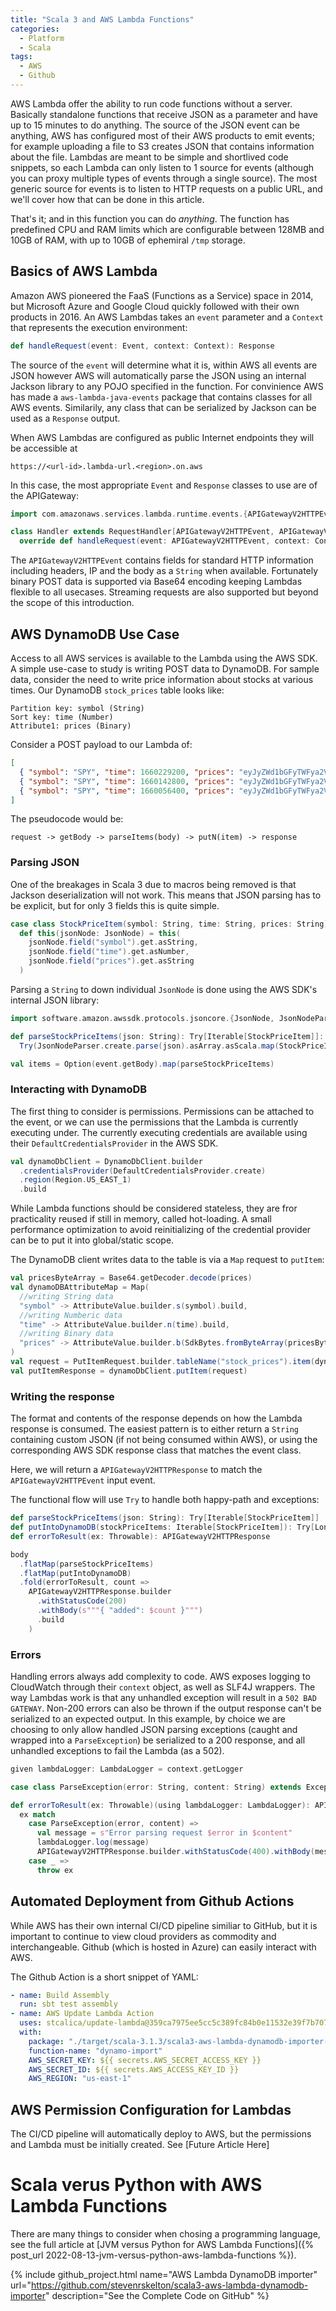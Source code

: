 ```yaml
---
title: "Scala 3 and AWS Lambda Functions"
categories:
  - Platform
  - Scala
tags:
  - AWS
  - Github
---
```

AWS Lambda offer the ability to run code functions without a server. Basically standalone functions that receive JSON as a parameter and have up to 15 minutes to do anything. The source of the JSON event can be anything, AWS has configured most of their AWS products to emit events; for example uploading a file to S3 creates JSON that contains information about the file. Lambdas are meant to be simple and shortlived code snippets, so each Lambda can only listen to 1 source for events (although you can proxy multiple types of events through a single source).  The most generic source for events is to listen to HTTP requests on a public URL, and we'll cover how that can be done in this article.

That's it; and in this function you can do _anything_.  The function has predefined CPU and RAM limits which are configurable between 128MB and 10GB of RAM, with up to 10GB of ephemiral `/tmp` storage.

## Basics of AWS Lambda

Amazon AWS pioneered the FaaS (Functions as a Service) space in 2014, but Microsoft Azure and Google Cloud quickly followed with their own products in 2016.  An AWS Lambdas takes an `event` parameter and a `Context` that represents the execution environment:

```scala
def handleRequest(event: Event, context: Context): Response
```

The source of the `event` will determine what it is, within AWS all events are JSON however AWS will automatically parse the JSON using an internal Jackson library to any POJO specified in the function.  For convinience AWS has made a `aws-lambda-java-events` package that contains classes for all AWS events. Similarily, any class that can be serialized by Jackson can be used as a `Response` output.

When AWS Lambdas are configured as public Internet endpoints they will be accessible at 
```
https://<url-id>.lambda-url.<region>.on.aws
```

In this case, the most appropriate `Event` and `Response` classes to use are of the APIGateway:
```scala
import com.amazonaws.services.lambda.runtime.events.{APIGatewayV2HTTPEvent, APIGatewayV2HTTPResponse}

class Handler extends RequestHandler[APIGatewayV2HTTPEvent, APIGatewayV2HTTPResponse] :
  override def handleRequest(event: APIGatewayV2HTTPEvent, context: Context): APIGatewayV2HTTPResponse =
```

The `APIGatewayV2HTTPEvent` contains fields for standard HTTP information including headers, IP and the body as a `String` when available.  Fortunately binary POST data is supported via Base64 encoding keeping Lambdas flexible to all usecases.  Streaming requests are also supported but beyond the scope of this introduction.

## AWS DynamoDB Use Case

Access to all AWS services is available to the Lambda using the AWS SDK.  A simple use-case to study is writing POST data to DynamoDB.
For sample data, consider the need to write price information about stocks at various times. Our DynamoDB `stock_prices` table looks like:
```
Partition key: symbol (String)
Sort key: time (Number)
Attribute1: prices (Binary)
```

Consider a POST payload to our Lambda of:
```JSON
[
  { "symbol": "SPY", "time": 1660229200, "prices": "eyJyZWd1bGFyTWFya2V0UHJpY2UiOjQxOS43OCwicHJldmlvdXNDbG9zZSI6NDIwLjAwfQ==" },
  { "symbol": "SPY", "time": 1660142800, "prices": "eyJyZWd1bGFyTWFya2V0UHJpY2UiOjQxMi42NywicHJldmlvdXNDbG9zZSI6NDE5LjMzfQ==" },
  { "symbol": "SPY", "time": 1660056400, "prices": "eyJyZWd1bGFyTWFya2V0UHJpY2UiOjQxOC4xMiwicHJldmlvdXNDbG9zZSI6NDE4Ljk4fQ==" }  
]
```
The pseudocode would be: 
```
request -> getBody -> parseItems(body) -> putN(item) -> response
```

### Parsing JSON

One of the breakages in Scala 3 due to macros being removed is that Jackson deserialization will not work.  This means that JSON parsing has to be explicit, but for only 3 fields this is quite simple.
```scala
case class StockPriceItem(symbol: String, time: String, prices: String):
  def this(jsonNode: JsonNode) = this(
    jsonNode.field("symbol").get.asString,
    jsonNode.field("time").get.asNumber,
    jsonNode.field("prices").get.asString
  )
```
Parsing a `String` to down individual `JsonNode` is done using the AWS SDK's internal JSON library:
```scala
import software.amazon.awssdk.protocols.jsoncore.{JsonNode, JsonNodeParser}

def parseStockPriceItems(json: String): Try[Iterable[StockPriceItem]]:
  Try(JsonNodeParser.create.parse(json).asArray.asScala.map(StockPriceItem.apply))

val items = Option(event.getBody).map(parseStockPriceItems)
```

### Interacting with DynamoDB

The first thing to consider is permissions.  Permissions can be attached to the event, or we can use the permissions that the Lambda is currently executing under.  The currently executing credentials are available using their `DefaultCredentialsProvider` in the AWS SDK.

```scala
val dynamoDbClient = DynamoDbClient.builder
  .credentialsProvider(DefaultCredentialsProvider.create)
  .region(Region.US_EAST_1)
  .build
```

While Lambda functions should be considered stateless, they are fror practicality reused if still in memory, called hot-loading. A small performance optimization to avoid reinitializing of the credential provider can be to put it into global/static scope.

The DynamoDB client writes data to the table is via a `Map` request to `putItem`:
```scala
val pricesByteArray = Base64.getDecoder.decode(prices)
val dynamoDBAttributeMap = Map(
  //writing String data
  "symbol" -> AttributeValue.builder.s(symbol).build,
  //writing Numberic data
  "time" -> AttributeValue.builder.n(time).build,
  //writing Binary data
  "prices" -> AttributeValue.builder.b(SdkBytes.fromByteArray(pricesByteArray)).build
)
val request = PutItemRequest.builder.tableName("stock_prices").item(dynamoDBAttributeMap).build
val putItemResponse = dynamoDbClient.putItem(request)
```
### Writing the response

The format and contents of the response depends on how the Lambda response is consumed.  The easiest pattern is to either return a `String` containing custom JSON (if not being consumed within AWS), or using the corresponding AWS SDK response class that matches the event class.

Here, we will return a `APIGatewayV2HTTPResponse` to match the `APIGatewayV2HTTPEvent` input event.

The functional flow will use `Try` to handle both happy-path and exceptions:
```scala
def parseStockPriceItems(json: String): Try[Iterable[StockPriceItem]]
def putIntoDynamoDB(stockPriceItems: Iterable[StockPriceItem]): Try[Long]
def errorToResult(ex: Throwable): APIGatewayV2HTTPResponse

body
  .flatMap(parseStockPriceItems)
  .flatMap(putIntoDynamoDB)
  .fold(errorToResult, count =>
    APIGatewayV2HTTPResponse.builder
      .withStatusCode(200)
      .withBody(s"""{ "added": $count }""")
      .build
    )
```

### Errors

Handling errors always add complexity to code. AWS exposes logging to CloudWatch through their `context` object, as well as SLF4J wrappers.  The way Lambdas work is that any unhandled exception will result in a `502 BAD GATEWAY`.  Non-200 errors can also be thrown if the output response can't be serialized to an expected output.  In this example, by choice we are choosing to only allow handled JSON parsing exceptions (caught and wrapped into a `ParseException`) be serialized to a 200 response, and all unhandled exceptions to fail the Lambda (as a 502).

```scala
given lambdaLogger: LambdaLogger = context.getLogger

case class ParseException(error: String, content: String) extends Exception(error)

def errorToResult(ex: Throwable)(using lambdaLogger: LambdaLogger): APIGatewayV2HTTPResponse =
  ex match
    case ParseException(error, content) =>
      val message = s"Error parsing request $error in $content"
      lambdaLogger.log(message)
      APIGatewayV2HTTPResponse.builder.withStatusCode(400).withBody(message).build
    case _ =>
      throw ex
```

## Automated Deployment from Github Actions

While AWS has their own internal CI/CD pipeline similiar to GitHub, but it is important to continue to view cloud providers as commodity and interchangeable.  Github (which is hosted in Azure) can easily interact with AWS.

The Github Action is a short snippet of YAML:
```yaml
- name: Build Assembly
  run: sbt test assembly
- name: AWS Update Lambda Action
  uses: stcalica/update-lambda@359ca7975ee5cc5c389fc84b0e11532e39f7b707
  with:
    package: "./target/scala-3.1.3/scala3-aws-lambda-dynamodb-importer-assembly-0.1.0.jar"
    function-name: "dynamo-import"
    AWS_SECRET_KEY: ${{ secrets.AWS_SECRET_ACCESS_KEY }}
    AWS_SECRET_ID: ${{ secrets.AWS_ACCESS_KEY_ID }}
    AWS_REGION: "us-east-1"
```

## AWS Permission Configuration for Lambdas

The CI/CD pipeline will automatically deploy to AWS, but the permissions and Lambda must be initially created.  See [Future Article Here]

# Scala verus Python with AWS Lambda Functions

There are many things to consider when chosing a programming language, see the full article at
[JVM versus Python for AWS Lambda Functions]({% post_url 2022-08-13-jvm-versus-python-aws-lambda-functions %}).

{% 
  include github_project.html 
  name="AWS Lambda DynamoDB importer"
  url="https://github.com/stevenrskelton/scala3-aws-lambda-dynamodb-importer"
  description="See the Complete Code on GitHub"
%}

